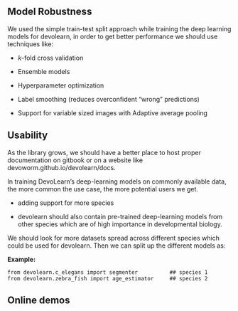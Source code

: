 ## Model Robustness  
We used the simple train-test split approach while training the deep learning models for devolearn, in order to get better performance we should use techniques like:

* _k_-fold cross validation 

* Ensemble models 

* Hyperparameter optimization 

* Label smoothing (reduces overconfident “wrong”  predictions)

* Support for variable sized images with Adaptive average pooling

## Usability  
As the library grows, we should have a better place to host proper documentation on gitbook or on a website like devoworm.github.io/devolearn/docs. 

In training DevoLearn’s deep-learning models on commonly available data, the more common the use case, the more potential users we get. 

* adding support for more species 

* devolearn should also contain pre-trained deep-learning models from other species which are of high importance in developmental biology. 

We should look for more datasets spread across different species which could be used for devolearn. Then we can split up the different models as:

__Example:__   
~~~
from devolearn.c_elegans import segmenter          ## species 1   
from devolearn.zebra_fish import age_estimator     ## species 2  
~~~

## Online demos

